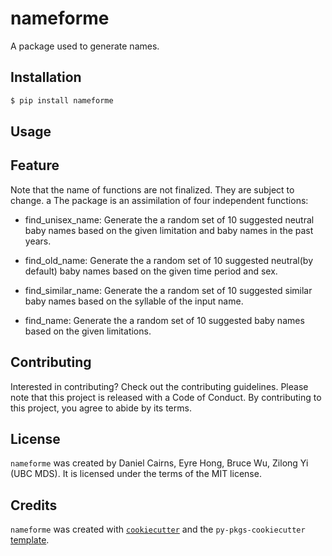 # nameforme

A package used to generate names.

## Installation

```bash
$ pip install nameforme
```

## Usage

## Feature
Note that the name of functions are not finalized. They are subject to change.
a
The package is an assimilation of four independent functions:

- find_unisex_name: Generate the a random set of 10 suggested neutral baby names based on the given limitation and baby names in the past years.

- find_old_name: Generate the a random set of 10 suggested neutral(by default) baby names based on the given time period and sex.

- find_similar_name: Generate the a random set of 10 suggested similar baby names based on the syllable of the input name. 

- find_name: Generate the a random set of 10 suggested baby names based on the given limitations.

## Contributing

Interested in contributing? Check out the contributing guidelines. Please note that this project is released with a Code of Conduct. By contributing to this project, you agree to abide by its terms.

## License

`nameforme` was created by Daniel Cairns, Eyre Hong, Bruce Wu, Zilong Yi (UBC MDS). It is licensed under the terms of the MIT license.

## Credits

`nameforme` was created with [`cookiecutter`](https://cookiecutter.readthedocs.io/en/latest/) and the `py-pkgs-cookiecutter` [template](https://github.com/py-pkgs/py-pkgs-cookiecutter).
